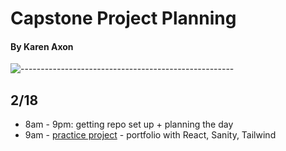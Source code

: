 # Capstone Project Planning

#### By Karen Axon

![-----------------------------------------------------](https://raw.githubusercontent.com/andreasbm/readme/master/assets/lines/aqua.png)

## **2/18**
* 8am - 9pm: getting repo set up + planning the day
* 9am -      [practice project](https://github.com/karenaxon/portfolio-react.git) - portfolio with React, Sanity, Tailwind